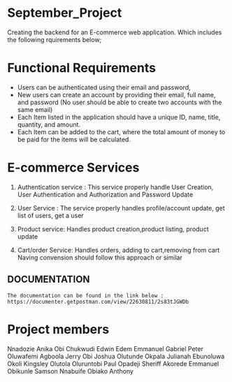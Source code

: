 # September_Project

Creating the backend for an E-commerce web application. Which includes the following rquirements below;

# Functional Requirements

- Users can be authenticated using their email and password,
- New users can create an account by providing their email, full name, and password (No
  user should be able to create two accounts with the same email)
- Each Item listed in the application should have a unique ID, name, title, quantity, and
  amount.
- Each Item can be added to the cart, where the total amount of money to be paid for the
  items will be calculated.

# E-commerce Services

1. Authentication service : This service properly handle User Creation, User Authentication and Authorization and Password Update

2. User Service : The service properly handles profile/account update, get list of users, get a user

3. Product service: Handles product creation,product listing, product update
4. Cart/order Service: Handles orders, adding to cart,removing from cart Naving convension should follow this approach or similar

## DOCUMENTATION

    The documentation can be found in the link below :
    https://documenter.getpostman.com/view/22630811/2s83tJGWDb

# Project members

Nnadozie Anika
Obi Chukwudi Edwin
Edem Emmanuel Gabriel
Peter Oluwafemi Agboola
Jerry Obi
Joshua Olutunde
Okpala Julianah Ebunoluwa
Okoli Kingsley
Olutola Oluruntobi Paul
Opadeji Sheriff Akorede
Emmanuel Obikunle
Samson Nnabuife
Obiako Anthony
